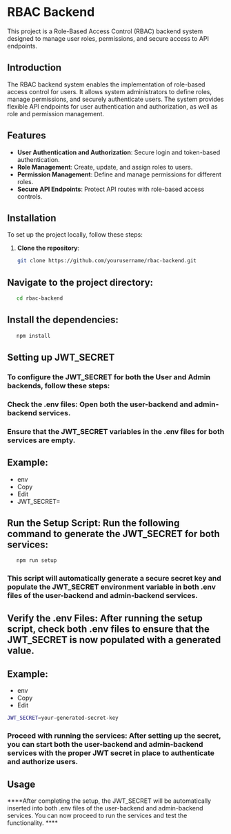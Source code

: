 # RBAC Backend

This project is a Role-Based Access Control (RBAC) backend system designed to manage user roles, permissions, and secure access to API endpoints.

## Introduction

The RBAC backend system enables the implementation of role-based access control for users. It allows system administrators to define roles, manage permissions, and securely authenticate users. The system provides flexible API endpoints for user authentication and authorization, as well as role and permission management.

## Features

- **User Authentication and Authorization**: Secure login and token-based authentication.
- **Role Management**: Create, update, and assign roles to users.
- **Permission Management**: Define and manage permissions for different roles.
- **Secure API Endpoints**: Protect API routes with role-based access controls.

## Installation

To set up the project locally, follow these steps:

1. **Clone the repository**:
   ```bash
   git clone https://github.com/yourusername/rbac-backend.git

## Navigate to the project directory:
```bash 
   cd rbac-backend
```


## Install the dependencies:
```bash 
   npm install
```

## Setting up JWT_SECRET


### To configure the JWT_SECRET for both the User and Admin backends, follow these steps:

### Check the .env files: Open both the user-backend and admin-backend services.

### Ensure that the JWT_SECRET variables in the .env files for both services are empty.

## Example:
 -  env
 -  Copy
 -  Edit
 -  JWT_SECRET=
  

## Run the Setup Script: Run the following command to generate the JWT_SECRET for both services:
```bash
   npm run setup
```

### This script will automatically generate a secure secret key and populate the JWT_SECRET environment variable in both .env files of the user-backend and admin-backend services.

## Verify the .env Files: After running the setup script, check both .env files to ensure that the JWT_SECRET is now populated with a generated value.

## Example:

- env
- Copy
- Edit
```bash
JWT_SECRET=your-generated-secret-key
````

### Proceed with running the services: After setting up the secret, you can start both the user-backend and admin-backend services with the proper JWT secret in place to authenticate and authorize users. 

## Usage
****After completing the setup, the JWT_SECRET will be automatically inserted into both .env files of the user-backend and admin-backend services. You can now proceed to run the services and test the functionality. ****
